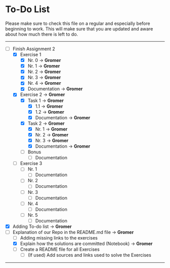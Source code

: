 # To-Do List

Please make sure to check this file on a regular and especially before beginning to work. This will make sure that you are updated and aware about how much there is left to do.
___

- [ ] Finish Assignment 2
  - [X] Exercise 1
    - [X] Nr. 0 &rarr; **Gromer**
    - [X] Nr. 1 &rarr; **Gromer**
    - [X] Nr. 2 &rarr; **Gromer**
    - [X] Nr. 3 &rarr; **Gromer**
    - [X] Nr. 4 &rarr; **Gromer**
    - [X] Documentation &rarr; **Gromer**
  - [X] Exercise 2 &rarr; **Gromer**
    - [X] Task 1 &rarr; **Gromer**
      - [X] 1.1 &rarr; **Gromer**
      - [X] 1.2 &rarr; **Gromer**
      - [X] Documentation &rarr; **Gromer**
    - [X] Task 2 &rarr; **Gromer**
      - [X] Nr. 1 &rarr; **Gromer**
      - [X] Nr. 2 &rarr; **Gromer**
      - [X] Nr. 3 &rarr; **Gromer**
      - [X] Documentation &rarr; **Gromer**
    - [ ] Bonus
      - [ ] Documentation
  - [ ] Exercise 3
    - [ ] Nr. 1
      - [ ] Documentation
    - [ ] Nr. 2
      - [ ] Documentation
    - [ ] Nr. 3
      - [ ] Documentation
    - [ ] Nr. 4
      - [ ] Documentation
    - [ ] Nr. 5
      - [ ] Documentation
- [x] Adding To-do list &rarr; **Gromer**
- [ ] Explanation of our Repo in the README.md file &rarr; **Gromer**
  - [ ] Adding missing links to the exercises
  - [X] Explain how the solutions are committed (Notebook) &rarr; **Gromer**
  - [ ] Create a README file for all Exercises
    - [ ] (If used) Add sources and links used to solve the Exercises

___
